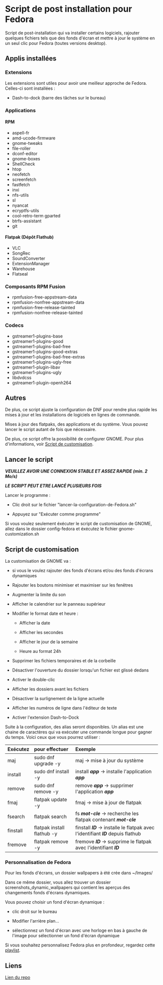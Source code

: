 # Script de post installation pour Fedora

Script de post-installation qui va installer certains logiciels, rajouter quelques fichiers tels que des fonds d'écran et mettre à jour le système en un seul clic pour Fedora (toutes versions desktop).

## Applis installées

### Extensions

Les extensions sont utiles pour avoir une meilleur approche de Fedora.
Celles-ci sont installées :

- Dash-to-dock (barre des tâches sur le bureau)

### Applications

#### RPM

- aspell-fr
- amd-ucode-firmware
- gnome-tweaks
- file-roller
- dconf-editor
- gnome-boxes
- ShellCheck
- htop
- neofetch
- screenfetch
- fastfetch
- inxi
- nfs-utils
- sl
- nyancat
- ecryptfs-utils
- cool-retro-term gparted
- btrfs-assistant
- git

#### Flatpak (Dépôt Flathub)

- VLC
- SongRec
- SoundConverter
- ExtensionManager
- Warehouse
- Flatseal

### Composants RPM Fusion

- rpmfusion-free-appstream-data
- rpmfusion-nonfree-appstream-data
- rpmfusion-free-release-tainted
- rpmfusion-nonfree-release-tainted

### Codecs

- gstreamer1-plugins-base
- gstreamer1-plugins-good
- gstreamer1-plugins-bad-free
- gstreamer1-plugins-good-extras
- gstreamer1-plugins-bad-free-extras
- gstreamer1-plugins-ugly-free
- gstreamer1-plugin-libav
- gstreamer1-plugins-ugly
- libdvdcss
- gstreamer1-plugin-openh264

## Autres

De plus, ce script ajuste la configuration de DNF pour rendre plus rapide les mises à jour et les installations de logiciels en lignes de commande.

Mises à jour des flatpaks, des applications et du système. Vous pouvez lancer le script autant de fois que nécessaire.

De plus, ce script offre la possibilité de configurer GNOME. Pour plus d'informations, voir [Script de customisation](#script-de-customisation).

## Lancer le script

**_VEUILLEZ AVOIR UNE CONNEXION STABLE ET ASSEZ RAPIDE (min. 2 Mo/s)_**

**_LE SCRIPT PEUT ETRE LANCÉ PLUSIEURS FOIS_**

Lancer le programme :

- Clic droit sur le fichier "lancer-la-configuration-de-Fedora.sh"

- Appuyez sur "Exécuter comme programme"

Si vous voulez seulement éxécuter le script de customisation de GNOME, allez dans le dossier config-fedora et éxécutez le fichier gnome-customization.sh

## Script de customisation

La customisation de GNOME va :

- si vous le voulez rajouter des fonds d'écrans et/ou des fonds d'écrans dynamiques

- Rajouter les boutons minimiser et maximiser sur les fenêtres

- Augmenter la limite du son

- Afficher le calendrier sur le panneau supérieur

- Modifier le format date et heure :

  - Afficher la date
  
  - Afficher les secondes
  
  - Afficher le jour de la semaine
  
  - Heure au format 24h
  
- Supprimer les fichiers temporaires et de la corbeille

- Désactiver l'ouverture du dossier lorsqu'un fichier est glissé dedans

- Activer le double-clic

- Afficher les dossiers avant les fichiers

- Désactiver la surlignement de la ligne actuelle

- Afficher les numéros de ligne dans l'éditeur de texte

- Activer l'extension Dash-to-Dock

Suite à la configuration, des alias seront disponibles. Un alias est une chaine de caractères qui va exécuter une commande longue pour gagner du temps. Voici ceux que vous pourrez utiliser :

|    Exécutez   |        pour effectuer          |                                      Exemple                                          |
|:--------------|:-------------------------------|:--------------------------------------------------------------------------------------|
|   maj         |   sudo dnf upgrade -y          |   maj -> mise à jour du système                                                       |
|   install     |   sudo dnf install -y          |   install **_app_** -> installe l'application **_app_**                               |
|   remove      |   sudo dnf remove -y           |   remove **_app_** -> supprimer l'application **_app_**                               |
|   fmaj        |   flatpak update -y            |   fmaj -> mise à jour de flatpak                                                      |
|   fsearch     |   flatpak search               |   fs **_mot-cle_** -> recherche les flatpak contenant **_mot-cle_**                   |
|   finstall    |   flatpak install flathub -y   |   finstall **_ID_** -> installe le flatpak avec l'identifiant **_ID_** depuis flathub |
|   fremove     |   flatpak remove -y            |   fremove **_ID_** -> supprime le flatpak avec l'identifiant **_ID_**                 |

### Personnalisation de Fedora

Pour les fonds d'écrans, un dossier wallpapers à été crée dans ~/Images/

Dans ce même dossier, vous allez trouver un dossier screenshots_dynamic_wallpapers qui contient les aperçus des changements fonds d'écrans dynamiques.

Vous pouvez choisir un fond d'écran dynamique :

- clic droit sur le bureau

- Modifier l'arrière plan...

- sélectionnez un fond d'écran avec une horloge en bas à gauche de l'image pour sélectionner un fond d'écran dynamique

Si vous souhaitez personnalisez Fedora plus en profondeur, regardez cette [playlist](https://youtube.com/playlist?list=PL-xp5bZmT8148dNSbLTQBhEntfp_HeXfu&si=HTQfktPsC7zkXVnr).

## Liens

[Lien du repo](https://github.com/Loanbrwsk1/FR_Script_de_post_installation_Linux)
